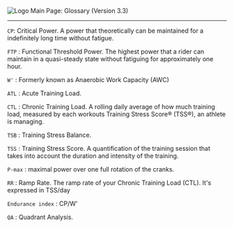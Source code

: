 ![Logo](https://raw.githubusercontent.com/GoldenCheetah/GoldenCheetah/master/doc/wiki/GC_logo_small.png) Main Page: Glossary (Version 3.3)
***

`CP`: Critical Power. A power that theoretically can be maintained for a indefinitely long time without fatigue.

`FTP` : Functional Threshold Power. The highest power that a rider can maintain in a quasi-steady state without fatiguing for approximately one hour.

`W'` : Formerly known as Anaerobic Work Capacity (AWC)

`ATL` : Acute Training Load.

`CTL` : Chronic Training Load. A rolling daily average of how much training load, measured by each workouts Training Stress Score® (TSS®), an athlete is managing. 

`TSB` : Training Stress Balance.

`TSS` : Training Stress Score. A quantification of the training session that takes into account the duration and intensity of the training.

`P-max` : maximal power over one full rotation of the cranks.

`RR` : Ramp Rate. The ramp rate of your Chronic Training Load (CTL). It's expressed in TSS/day

`Endurance index` : CP/W'

`QA` : Quadrant Analysis.


